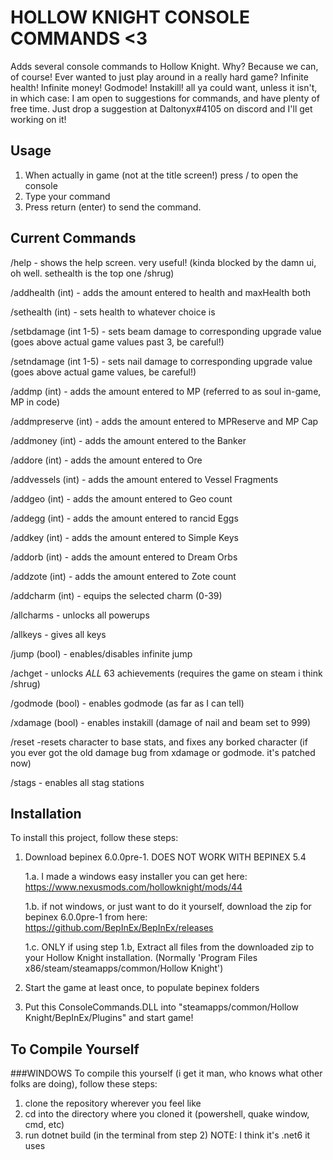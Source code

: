 # HOLLOW KNIGHT CONSOLE COMMANDS <3

Adds several console commands to Hollow Knight. Why? Because we can, of course! Ever wanted to just play around in a really hard game?
Infinite health! Infinite money! Godmode! Instakill! all ya could want, unless it isn't, in which case:
I am open to suggestions for commands, and have plenty of free time. Just drop a suggestion at Daltonyx#4105 on discord and I'll get working on it!

## Usage
1. When actually in game (not at the title screen!) press / to open the console
2. Type your command
4. Press return (enter) to send the command.

## Current Commands

/help - shows the help screen. very useful! (kinda blocked by the damn ui, oh well. sethealth is the top one /shrug)

/addhealth (int) - adds the amount entered to health and maxHealth both

/sethealth (int) - sets health to whatever choice is

/setbdamage (int 1-5) - sets beam damage to corresponding upgrade value (goes above actual game values past 3, be careful!)

/setndamage (int 1-5) - sets nail damage to corresponding upgrade value (goes above actual game values, be careful!)
 
/addmp (int) - adds the amount entered to MP (referred to as soul in-game, MP in code)

/addmpreserve (int) - adds the amount entered to MPReserve and MP Cap
	
/addmoney (int) - adds the amount entered to the Banker

/addore (int) - adds the amount entered to Ore

/addvessels (int) - adds the amount entered to Vessel Fragments

/addgeo (int) - adds the amount entered to Geo count

/addegg (int) - adds the amount entered to rancid Eggs

/addkey (int) - adds the amount entered to Simple Keys

/addorb (int) - adds the amount entered to Dream Orbs

/addzote (int) - adds the amount entered to Zote count

/addcharm (int) - equips the selected charm (0-39)

/allcharms - unlocks all powerups

/allkeys - gives all keys

/jump (bool) - enables/disables infinite jump
	
/achget - unlocks _ALL_ 63 achievements (requires the game on steam i think /shrug)
	
/godmode (bool) - enables godmode (as far as I can tell)
	
/xdamage (bool) - enables instakill (damage of nail and beam set to 999)

/reset -resets character to base stats, and fixes any borked character (if you ever got the old damage bug from xdamage or godmode. it's patched now)

/stags - enables all stag stations


## Installation

To install this project, follow these steps:

1. Download bepinex 6.0.0pre-1. DOES NOT WORK WITH BEPINEX 5.4
	
	1.a. I made a windows easy installer you can get here: https://www.nexusmods.com/hollowknight/mods/44

	1.b. if not windows, or just want to do it yourself, download the zip for bepinex 6.0.0pre-1 from here: https://github.com/BepInEx/BepInEx/releases

	1.c. ONLY if using step 1.b, Extract all files from the downloaded zip to your Hollow Knight installation. (Normally 'Program Files x86/steam/steamapps/common/Hollow Knight')

2. Start the game at least once, to populate bepinex folders

3. Put this ConsoleCommands.DLL into "steamapps/common/Hollow Knight/BepInEx/Plugins" and start game!

## To Compile Yourself

###WINDOWS
To compile this yourself (i get it man, who knows what other folks are doing), follow these steps:

1. clone the repository wherever you feel like
2. cd into the directory where you cloned it (powershell, quake window, cmd, etc)
3. run dotnet build (in the terminal from step 2)
NOTE: I think it's .net6 it uses
